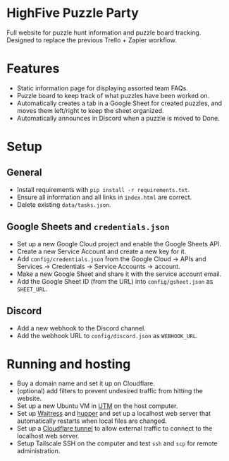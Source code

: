 # HighFive Puzzle Party
Full website for puzzle hunt information and puzzle board tracking. Designed to replace the previous Trello + Zapier workflow.

# Features
- Static information page for displaying assorted team FAQs.
- Puzzle board to keep track of what puzzles have been worked on.
- Automatically creates a tab in a Google Sheet for created puzzles, and moves them left/right to keep the sheet organized.
- Automatically announces in Discord when a puzzle is moved to Done.

# Setup

## General 
- Install requirements with `pip install -r requirements.txt`.
- Ensure all information and all links in `index.html` are correct.
- Delete existing `data/tasks.json`.

## Google Sheets and `credentials.json`
- Set up a new Google Cloud project and enable the Google Sheets API.
- Create a new Service Account and create a new key for it.
- Add `config/credentials.json` from the Google Cloud -> APIs and Services -> Credentials -> Service Accounts -> account.
- Make a new Google Sheet and share it with the service account email.
- Add the Google Sheet ID (from the URL) into `config/gsheet.json` as `SHEET_URL`.


## Discord
- Add a new webhook to the Discord channel.
- Add the webhook URL to `config/discord.json` as `WEBHOOK_URL`.

# Running and hosting
- Buy a domain name and set it up on Cloudflare.
- (optional) add filters to prevent undesired traffic from hitting the website.
- Set up a new Ubuntu VM in [UTM](https://mac.getutm.app/) on the host computer.
- Set up [Waitress](https://flask.palletsprojects.com/en/stable/deploying/waitress/) and [hupper](https://stackoverflow.com/questions/36817604/how-to-change-and-reload-python-code-in-waitress-without-restarting-the-server) and set up a localhost web server that automatically restarts when local files are changed.
- Set up a [Cloudflare tunnel](https://developers.cloudflare.com/cloudflare-one/connections/connect-networks/) to allow external traffic to connect to the localhost web server.
- Setup Tailscale SSH on the computer and test `ssh` and `scp` for remote administration.